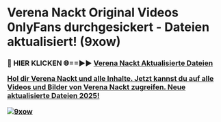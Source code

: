 # Verena Nackt Original Videos 0nlyFans durchgesickert - Dateien aktualisiert! (9xow)

<h3>🔴 HIER KLICKEN 🌐==►► <a href="https://tinyurl.com/h6vf6nb8" rel="nofollow">Verena Nackt Aktualisierte Dateien

Hol dir Verena Nackt und alle Inhalte. Jetzt kannst du auf alle Videos und Bilder von Verena Nackt zugreifen. Neue aktualisierte Dateien 2025!

[![9xow](https://i.imgur.com/sD4kR3V.gif)](https://tinyurl.com/h6vf6nb8)

